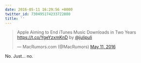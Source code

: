 ```yaml
---
date: 2016-05-11 16:29:56 +0000
twitter_id: 730495174233722880
title: ''
---
```


<blockquote class="twitter-tweet"><p lang="en" dir="ltr">Apple Aiming to End iTunes Music Downloads in Two Years <a href="https://t.co/YgeYzxmKnD">https://t.co/YgeYzxmKnD</a> by <a href="https://twitter.com/julipuli?ref_src=twsrc%5Etfw">@julipuli</a></p>&mdash; MacRumors.com (@MacRumors) <a href="https://twitter.com/MacRumors/status/730490556845936641?ref_src=twsrc%5Etfw">May 11, 2016</a></blockquote>
<script async src="https://platform.twitter.com/widgets.js" charset="utf-8"></script>

No. Just... no. 
